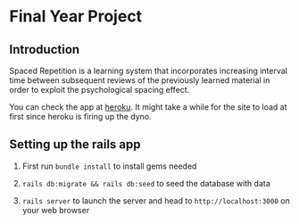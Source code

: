 # Final Year Project

## Introduction

Spaced Repetition is a learning system that incorporates increasing interval time between
subsequent reviews of the previously learned material in order to exploit the psychological
spacing effect. 

You can check the app at [heroku](https://mysrs.herokuapp.com). It might take a while for the site to load at first since heroku is firing up the dyno.

## Setting up the rails app

1. First run ```bundle install``` to install gems needed

2. ```rails db:migrate && rails db:seed``` to seed the database with data

3. ```rails server``` to launch the server and head to ```http://localhost:3000``` on your web browser
